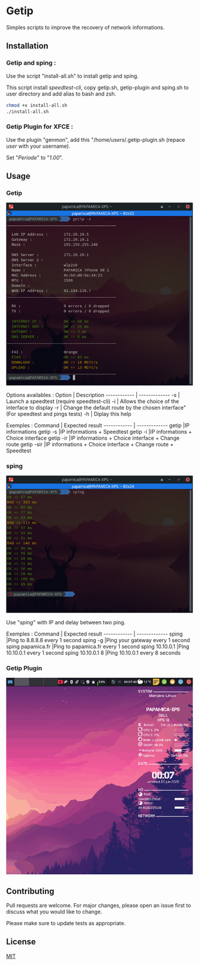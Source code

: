 # Getip
Simples scripts to improve the recovery of network informations.

## Installation

### Getip and sping :
Use the script "install-all.sh" to install getip and sping.

This script install *speedtest-cli*, copy getip.sh, getip-plugin and sping.sh to user directory and add alias to bash and zsh.


```bash
chmod +x install-all.sh
./install-all.sh
```

### Getip Plugin for XFCE :
Use the plugin "genmon", add this "/home/*users*/.getip-plugin.sh (repace *user* with your username).

Set "*Periode*" to "*1.00*".

## Usage

### Getip
![](reademe-img/getip-capture.png)

Options availables :
Option | Description
------------ | -------------
  -s | Launch a speedtest (require speedtest-cli)
  -i |     Allows the choice of the interface to display
  -r |     Change the default route by the chosen interface" (For speedtest and pings tests)
  -h |     Diplay this help

Exemples :
Command | Expected result
------------ | -------------
getip       |IP informations
getip -s    |IP informations + Speedtest
getip -i    |IP informations + Choice interface
getip -ir   |IP informations + Choice interface + Change route
getip -sir  |IP informations + Choice interface + Change route + Speedtest


### sping
![](reademe-img/sping-capture.png)

Use "*sping*" with IP and delay between two ping.

Exemples :
Command | Expected result
------------ | -------------
sping       |Ping to 8.8.8.8 every 1 second
sping -g      |Ping your gateway every 1 second
sping papamica.fr      |Ping to papamica.fr every 1 second
sping 10.10.0.1    |Ping 10.10.0.1 every 1 second
sping 10.10.0.1 8    |Ping 10.10.0.1 every 8 seconds

### Getip Plugin
![](reademe-img/getip-demo.gif)


## Contributing
Pull requests are welcome. For major changes, please open an issue first to discuss what you would like to change.

Please make sure to update tests as appropriate.

## License
[MIT](https://choosealicense.com/licenses/mit/)
